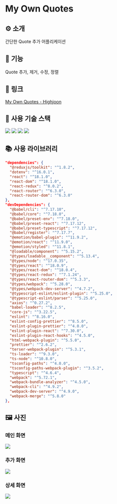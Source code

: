 # **My Own Quotes**

## **⚙️ 소개**

간단한 Quote 추가 어플리케이션

## **🧮 기능**

Quote 추가, 제거, 수정, 정렬

## **🔗 링크**

[My Own Quotes - Highjoon](https://keen-unicorn-d46fa9.netlify.app)

## **🔨 사용 기술 스택**

<img src="https://img.shields.io/badge/React-61DAFB?style=for-the-badge&logo=react&logoColor=white">
<img src="https://img.shields.io/badge/TypeScript-3178C6?style=for-the-badge&logo=typescript&logoColor=white">
<img src="https://img.shields.io/badge/Redux&nbsp;Toolkit-764ABC?style=for-the-badge&logo=redux&logoColor=white">
<img src="https://img.shields.io/badge/Firebase-FFCA28?style=for-the-badge&logo=firebase&logoColor=white">

## **📚 사용 라이브러리**

```JSON
"dependencies": {
  "@reduxjs/toolkit": "^1.8.2",
  "dotenv": "^16.0.1",
  "react": "^18.1.0",
  "react-dom": "^18.1.0",
  "react-redux": "^8.0.2",
  "react-router": "^6.3.0",
  "react-router-dom": "^6.3.0"
},
"devDependencies": {
  "@babel/cli": "^7.17.10",
  "@babel/core": "^7.18.0",
  "@babel/preset-env": "^7.18.0",
  "@babel/preset-react": "^7.17.12",
  "@babel/preset-typescript": "^7.17.12",
  "@babel/register": "^7.17.7",
  "@emotion/babel-plugin": "^11.9.2",
  "@emotion/react": "^11.9.0",
  "@emotion/styled": "^11.8.1",
  "@loadable/component": "^5.15.2",
  "@types/loadable__component": "^5.13.4",
  "@types/node": "^17.0.35",
  "@types/react": "^18.0.9",
  "@types/react-dom": "^18.0.4",
  "@types/react-redux": "^7.1.24",
  "@types/react-router-dom": "^5.3.3",
  "@types/webpack": "^5.28.0",
  "@types/webpack-dev-server": "^4.7.2",
  "@typescript-eslint/eslint-plugin": "^5.25.0",
  "@typescript-eslint/parser": "^5.25.0",
  "axios": "^0.27.2",
  "babel-loader": "^8.2.5",
  "core-js": "^3.22.5",
  "eslint": "^8.16.0",
  "eslint-config-prettier": "^8.5.0",
  "eslint-plugin-prettier": "^4.0.0",
  "eslint-plugin-react": "^7.30.0",
  "eslint-plugin-react-hooks": "^4.5.0",
  "html-webpack-plugin": "^5.5.0",
  "prettier": "^2.6.2",
  "terser-webpack-plugin": "^5.3.1",
  "ts-loader": "^9.3.0",
  "ts-node": "^10.8.0",
  "tsconfig-paths": "^4.0.0",
  "tsconfig-paths-webpack-plugin": "^3.5.2",
  "typescript": "^4.6.4",
  "webpack": "^5.72.1",
  "webpack-bundle-analyzer": "^4.5.0",
  "webpack-cli": "^4.9.2",
  "webpack-dev-server": "^4.9.0",
  "webpack-merge": "^5.8.0"
},
```

## **🖼️ 사진**

### 메인 화면

<img src="https://ifh.cc/g/59FLsT.jpg">

### 추가 화면

<img src="https://ifh.cc/g/a8rv44.jpg">

### 상세 화면

<img src="https://ifh.cc/g/ty941l.jpg">
